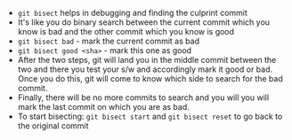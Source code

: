 * ```git bisect``` helps in debugging and finding the culprint commit
* It's like you do binary search between the current commit which you
  know is bad and the other commit which you know is good
* ```git bisect bad``` - mark the current commit as bad
* ```git bisect good <sha>``` - mark this one as good
* After the two steps, git will land you in the middle commit
  between the two and there you test your s/w and accordingly
  mark it good or bad. Once you do this, git will come to know
  which side to search for the bad commit. 
* Finally, there will be no more commits to search and you will 
  you will mark the last commit on which you are as bad.
* To start bisecting: ```git bisect start``` and ```git bisect reset```
  to go back to the original commit 

